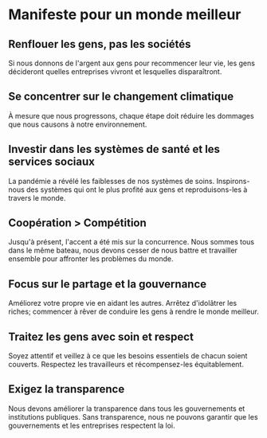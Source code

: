 Manifeste pour un monde meilleur
============================

Renflouer les gens, pas les sociétés
---------------------------------

Si nous donnons de l'argent aux gens pour recommencer leur vie, les gens décideront quelles entreprises vivront et lesquelles disparaîtront.

Se concentrer sur le changement climatique
-----------------------

À mesure que nous progressons, chaque étape doit réduire les dommages que nous causons à notre environnement.

Investir dans les systèmes de santé et les services sociaux
----------------------------------------

La pandémie a révélé les faiblesses de nos systèmes de soins. Inspirons-nous des systèmes qui ont le plus profité aux gens et reproduisons-les à travers le monde.

Coopération > Compétition
-------------------------

Jusqu'à présent, l'accent a été mis sur la concurrence. Nous sommes tous dans le même bateau, nous devons cesser de nous battre et travailler ensemble pour affronter les problèmes du monde.

Focus sur le partage et la gouvernance
-------------------------------

Améliorez votre propre vie en aidant les autres. Arrêtez d'idolâtrer les riches; commencer à rêver de conduire les gens à rendre le monde meilleur.

Traitez les gens avec soin et respect
----------------------------------

Soyez attentif et veillez à ce que les besoins essentiels de chacun soient couverts. Respectez les travailleurs et récompensez-les équitablement.

Exigez la transparence
-------------------

Nous devons améliorer la transparence dans tous les gouvernements et institutions publiques. Sans transparence, nous ne pouvons garantir que les gouvernements et les entreprises respectent la loi.


